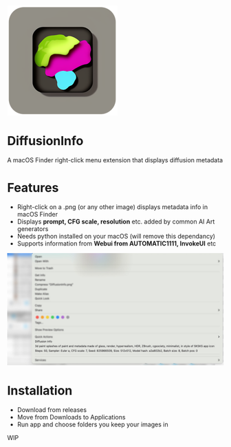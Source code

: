 ![](https://github.com/anastasiuspernat/DiffusionInfo/blob/main/DiffusionInfo/Assets.xcassets/AppIcon.appiconset/icon_256x256.png?raw=true)
# DiffusionInfo
A macOS Finder right-click menu extension that displays diffusion metadata

# Features
- Right-click on a .png (or any other image) displays metadata info in macOS Finder
- Displays **prompt, CFG scale, resolution** etc. added by common AI Art generators
- Needs python installed on your macOS (will remove this dependancy)
- Supports information from **Webui from AUTOMATIC1111, InvokeUI** etc 

![](https://github.com/anastasiuspernat/DiffusionInfo/blob/main/Screenshot.jpg?raw=true)

# Installation
- Download from releases 
- Move from Downloads to Applications
- Run app and choose folders you keep your images in

WIP